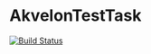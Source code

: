 # AkvelonTestTask



[![Build Status](https://travis-ci.org/VMAproject/AkvelonTestTask.svg?branch=master)](https://travis-ci.org/VMAproject/AkvelonTestTask)



